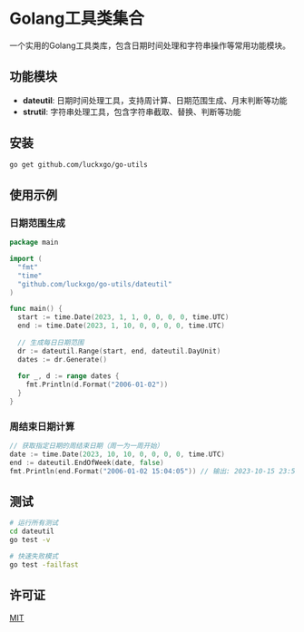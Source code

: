# Golang工具类集合

一个实用的Golang工具类库，包含日期时间处理和字符串操作等常用功能模块。

## 功能模块

- **dateutil**: 日期时间处理工具，支持周计算、日期范围生成、月末判断等功能
- **strutil**: 字符串处理工具，包含字符串截取、替换、判断等功能

## 安装

```bash
go get github.com/luckxgo/go-utils
```

## 使用示例

### 日期范围生成

```go
package main

import (
  "fmt"
  "time"
  "github.com/luckxgo/go-utils/dateutil"
)

func main() {
  start := time.Date(2023, 1, 1, 0, 0, 0, 0, time.UTC)
  end := time.Date(2023, 1, 10, 0, 0, 0, 0, time.UTC)
  
  // 生成每日日期范围
  dr := dateutil.Range(start, end, dateutil.DayUnit)
  dates := dr.Generate()
  
  for _, d := range dates {
    fmt.Println(d.Format("2006-01-02"))
  }
}
```

### 周结束日期计算

```go
// 获取指定日期的周结束日期（周一为一周开始）
date := time.Date(2023, 10, 10, 0, 0, 0, 0, time.UTC)
end := dateutil.EndOfWeek(date, false)
fmt.Println(end.Format("2006-01-02 15:04:05")) // 输出: 2023-10-15 23:59:59
```

## 测试

```bash
# 运行所有测试
cd dateutil
go test -v

# 快速失败模式
go test -failfast
```

## 许可证

[MIT](LICENSE)